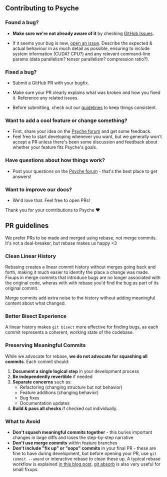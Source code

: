 ## Contributing to Psyche

### **Found a bug?**

- **Make sure we're not already aware of it** by checking [GitHub Issues](https://github.com/PsycheFoundation/psyche/issues).

- If it seems your bug is new, [open an issue](https://github.com/PsycheFoundation/psyche/issues). Describe the expected & actual behaviour in as much detail as possible, ensuring to include system information (CUDA? CPU?) and any relevant command-line params (data parallelism? tensor parallelism? compression ratio?).

### **Fixed a bug?**

- Submit a GitHub PR with your bugfix.

- Make sure your PR clearly explains what was broken and how you fixed it. Reference any related issues.

- Before submitting, check out our [guidelines](#pr-guidelines) to keep things consistent.

### **Want to add a cool feature or change something?**

- First, share your idea on the [Psyche forum](https://forum.psyche.network/) and get some feedback.
- Feel free to start developing whenever you want, but we generally won't accept a PR unless there's been some discussion and feedback about whether your feature fits Psyche's goals.

### **Have questions about how things work?**

- Post your questions on the [Psyche forum](https://forum.psyche.network/) - that's the best place to get answers!

### **Want to improve our docs?**

- We'd love that. Feel free to open PRs!

Thank you for your contributions to Psyche :heart:


## PR guidelines
We prefer PRs to be made and merged using rebase, not merge commits.
It's not a deal-breaker, but rebase makes us happy <3
### Clean Linear History
Rebasing creates a linear commit history without merges going back and forth, making it much easier to identify the place a change was made.
Fixups in merge commits that introduce bugs are no longer associated with the original code, wheras with with rebase you'd find the bug as part of its original commit.

Merge commits add extra noise to the history without adding meaningful content about what changed.

### Better Bisect Experience
A linear history makes `git bisect` more effective for finding bugs, as each commit represents a coherent, working state of the codebase.

### Preserving Meaningful Commits

While we advocate for rebase, **we do not advocate for squashing all commits**. Each commit should:

1. **Document a single logical step** in your development process
2. **Be independently revertible** if needed
3. **Separate concerns** such as:
   - Refactoring (changing structure but not behavior)
   - Feature additions (changing behavior)
   - Bug fixes
   - Documentation updates
4. **Build & pass all checks** if checked out individually.

### What to Avoid

- **Don't squash meaningful commits together** - this buries important changes in large diffs and loses the step-by-step narrative
- **Don't use merge commits** within feature branches
- **Don't include "fix up" or "oops" commits** in your final PR - these are fine to have during development, but before opening your PR, use `git commit --amend` or interactive rebase to clean these up. A typical rebase workflow is explained [in this blog post](https://simondosda.github.io/posts/2022-01-03-git-rebase-workflow.html). [git absorb](https://andrewlock.net/super-charging-git-rebase-with-git-absorb/) is also very useful for small fixups.
